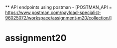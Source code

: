 ** API endpoints using postman - [POSTMAN_API = https://www.postman.com/payload-specialist-96025072/workspace/assignment-m20/collection/]
# assignment20
